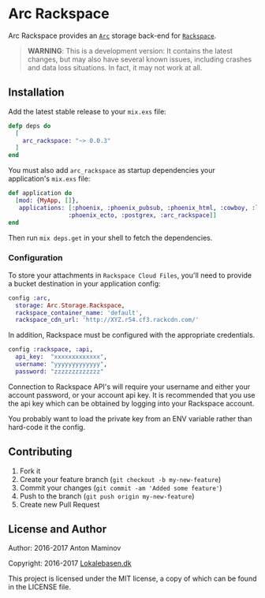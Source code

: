# Arc Rackspace

Arc Rackspace provides an [`Arc`](https://github.com/stavro/arc) storage back-end for [`Rackspace`](https://www.rackspace.com/).

> **WARNING**: This is a development version: It contains the latest changes, but may also have several known issues, including crashes and data loss situations. In fact, it may not work at all.

## Installation

Add the latest stable release to your `mix.exs` file:

```elixir
defp deps do
  [
    arc_rackspace: "~> 0.0.3"
  ]
end
```

You must also add `arc_rackspace` as startup dependencies your application's `mix.exs` file:

```elixir
def application do
  [mod: {MyApp, []},
   applications: [:phoenix, :phoenix_pubsub, :phoenix_html, :cowboy, :logger, :gettext,
                 :phoenix_ecto, :postgrex, :arc_rackspace]]
end
```

Then run `mix deps.get` in your shell to fetch the dependencies.

### Configuration

To store your attachments in `Rackspace Cloud Files`, you'll need to provide a bucket destination in your application config:

```elixir
config :arc,
  storage: Arc.Storage.Rackspace,
  rackspace_container_name: 'default',
  rackspace_cdn_url: 'http://XYZ.r54.cf3.rackcdn.com/'
```
In addition, Rackspace must be configured with the appropriate credentials.

```elixir
config :rackspace, :api,
  api_key:  "xxxxxxxxxxxxx",
  username: "yyyyyyyyyyyyy",
  password: "zzzzzzzzzzzzz"
```

Connection to Rackspace API's will require your username and either your account password, or your account api key. It is recommended that you use the api key which can be obtained by logging into your Rackspace account.

You probably want to load the private key from an ENV variable rather than hard-code it the config.

## Contributing

1. Fork it
2. Create your feature branch (`git checkout -b my-new-feature`)
3. Commit your changes (`git commit -am 'Added some feature'`)
4. Push to the branch (`git push origin my-new-feature`)
5. Create new Pull Request


## License and Author

Author: 2016-2017 Anton Maminov

Copyright: 2016-2017 [Lokalebasen.dk](https://www.lokalebasen.dk/)

This project is licensed under the MIT license, a copy of which can be found in the LICENSE file.
